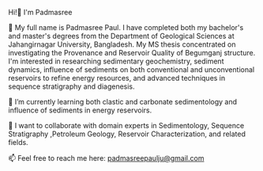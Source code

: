 Hi!👋 I'm Padmasree

👀 My full name is Padmasree Paul. I have completed both my bachelor's and master's degrees from the Department of Geological Sciences at Jahangirnagar University, Bangladesh. My MS thesis concentrated on investigating the Provenance and Reservoir Quality of Begumganj structure.
I'm interested in researching sedimentary geochemistry, sediment dynamics, influence of sediments on both conventional and unconventional reservoirs to refine energy resources, and advanced techniques in sequence stratigraphy and diagenesis.

🌱 I’m currently learning both clastic and carbonate sedimentology and influence of sediments in energy reservoirs.

👯 I want to collaborate with domain experts in Sedimentology, Sequence Stratigraphy ,Petroleum Geology, Reservoir Characterization, and related fields.

📫 Feel free to reach me here: padmasreepaulju@gmail.com
